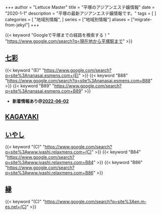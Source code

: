 +++
author = "Lettuce Master"
title = "平塚のアジアンエステ嬢情報"
date = "2020-1-1"
description = "平塚の最新アジアンエステ嬢情報です。"
tags = [
]
categories = [
    "地域別情報",
]
series = ["地域別情報"]
aliases = ["migrate-from-jekyl"]
+++

{{< keyword "Googleで平塚までの経路を検索する！" "https://www.google.com/search?q=現在地から平塚駅まで" >}}

## [七彩](http://nanasai.esmens.com/)
{{< keyword "(E)" "https://www.google.com/search?q=site%3Ananasai.esmens.com+(E)" >}} {{< keyword "B88" "https://www.google.com/search?q=site%3Ananasai.esmens.com+B88" >}} {{< keyword "B89" "https://www.google.com/search?q=site%3Ananasai.esmens.com+B89" >}} 

- **新着情報あり@[2022-06-02](/post/2022-06-02)**
## [KAGAYAKI](https://r.goope.jp/kagayakiriraku)


## [いやし](http://www.iyashi.relaxmens.com/)
{{< keyword "(C)" "https://www.google.com/search?q=site%3Awww.iyashi.relaxmens.com+(C)" >}} {{< keyword "B84" "https://www.google.com/search?q=site%3Awww.iyashi.relaxmens.com+B84" >}} {{< keyword "B86" "https://www.google.com/search?q=site%3Awww.iyashi.relaxmens.com+B86" >}} 

## [縁](http://en.m-es.net/)
{{< keyword "(C)" "https://www.google.com/search?q=site%3Aen.m-es.net+(C)" >}} 

